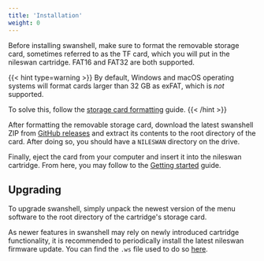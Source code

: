 ```yaml
---
title: 'Installation'
weight: 0
---
```


Before installing swanshell, make sure to format the removable storage card, sometimes referred to as the TF card, which you will put in the nileswan cartridge. FAT16 and FAT32 are both supported.

{{< hint type=warning >}}
By default, Windows and macOS operating systems will format cards larger than 32 GB as exFAT, which is *not* supported.

To solve this, follow the [storage card formatting](https://49bitcat.com/docs/nileswan/user/troubleshooting/storage-card-formatting/) guide.
{{< /hint >}}

After formatting the removable storage card, download the latest swanshell ZIP from [GitHub releases](github.com/asiekierka/swanshell/releases) and extract its contents to the root directory of the card. After doing so, you should have a `NILESWAN` directory on the drive.

Finally, eject the card from your computer and insert it into the nileswan cartridge. From here, you may follow to the [Getting started](../introduction) guide.

## Upgrading

To upgrade swanshell, simply unpack the newest version
of the menu software to the root directory of the cartridge's storage card.

As newer features in swanshell may rely on newly introduced cartridge functionality, it is recommended to periodically install the latest
nileswan firmware update. You can find the `.ws` file used to do so [here](https://github.com/49bitcat/nileswan/releases).
